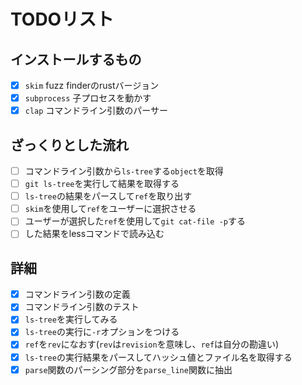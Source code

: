 # TODOリスト

## インストールするもの

- [x] `skim` fuzz finderのrustバージョン
- [x] `subprocess` 子プロセスを動かす
- [x] `clap` コマンドライン引数のパーサー

## ざっくりとした流れ

- [ ] コマンドライン引数から`ls-tree`する`object`を取得
- [ ] `git ls-tree`を実行して結果を取得する
- [ ] `ls-tree`の結果をパースして`ref`を取り出す
- [ ] `skim`を使用して`ref`をユーザーに選択させる
- [ ] ユーザーが選択した`ref`を使用して`git cat-file -p`する
- [ ] した結果をlessコマンドで読み込む

## 詳細

- [x] コマンドライン引数の定義
- [x] コマンドライン引数のテスト
- [x] `ls-tree`を実行してみる
- [x] `ls-tree`の実行に`-r`オプションをつける
- [x] `ref`を`rev`になおす(`rev`は`revision`を意味し、`ref`は自分の勘違い)
- [x] `ls-tree`の実行結果をパースしてハッシュ値とファイル名を取得する
- [x] `parse`関数のパーシング部分を`parse_line`関数に抽出
